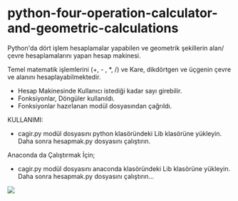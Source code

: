 # python-four-operation-calculator-and-geometric-calculations
 Python'da dört işlem hesaplamalar yapabilen ve geometrik şekillerin alan/çevre hesaplamalarını yapan hesap makinesi.

Temel matematik işlemlerini (+, - , *, /) ve Kare, dikdörtgen ve üçgenin çevre ve alanını hesaplayabilmektedir.

+ Hesap Makinesinde Kullanıcı istediği kadar sayı girebilir.
+ Fonksiyonlar, Döngüler kullanıldı.
+ Fonksiyonlar hazırlanan modül dosyasından çağrıldı.

KULLANIMI:

+ cagir.py modül dosyasını python klasöründeki Lib klasörüne yükleyin. Daha sonra hesapmak.py dosyasını çalıştırın.


Anaconda da Çalıştırmak İçin; 

+ cagir.py modül dosyasını anaconda klasöründeki Lib klasörüne yükleyin. Daha sonra hesapmak.py dosyasını çalıştırın...

<img src="https://i.imgur.com/GHKQcQN.png" />

